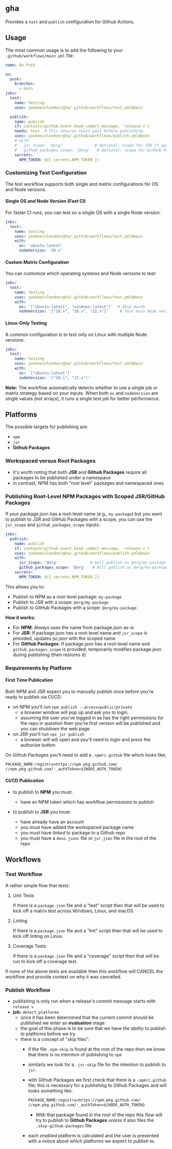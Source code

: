 # `gha`

Provides a `test` and `publish` configuration for Github Actions.

## Usage

The most common usage is to add the following to your `.github/workflows/main.yml` file:

```yml
name: On Push

on:
  push:
    branches:
      - main
jobs:
  test:
    name: testing
    uses: yankeeinlondon/gha/.github/workflows/test.yml@main

  publish:
    name: publish
    if: contains(github.event.head_commit.message, 'release v')
    needs: test  # This ensures tests pass before publishing
    uses: yankeeinlondon/gha/.github/workflows/publish.yml@main
    # with:
    #   jsr_scope: '@org'              # Optional: scope for JSR if package.json has root-level name
    #   github_packages_scope: '@org'   # Optional: scope for GitHub Packages if package.json has root-level name
    secrets:
      NPM_TOKEN: ${{ secrets.NPM_TOKEN }}
```

### Customizing Test Configuration

The test workflow supports both single and matrix configurations for OS and Node versions.

#### Single OS and Node Version (Fast CI)

For faster CI runs, you can test on a single OS with a single Node version:

```yml
jobs:
  test:
    name: testing
    uses: yankeeinlondon/gha/.github/workflows/test.yml@main
    with:
      os: 'ubuntu-latest'
      nodeVersion: '20.x'
```

#### Custom Matrix Configuration

You can customize which operating systems and Node versions to test:

```yml
jobs:
  test:
    name: testing
    uses: yankeeinlondon/gha/.github/workflows/test.yml@main
    with:
      os: '["ubuntu-latest", "windows-latest"]'  # Skip macOS
      nodeVersion: '["18.x", "20.x", "22.x"]'     # Test more Node versions
```

#### Linux-Only Testing

A common configuration is to test only on Linux with multiple Node versions:

```yml
jobs:
  test:
    name: testing
    uses: yankeeinlondon/gha/.github/workflows/test.yml@main
    with:
      os: '["ubuntu-latest"]'
      nodeVersion: '["20.x", "22.x"]'
```

**Note:** The workflow automatically detects whether to use a single job or matrix strategy based on your inputs. When both `os` and `nodeVersion` are single values (not arrays), it runs a single test job for better performance.


## Platforms

The possible targets for publishing are:

- `npm`
- `jsr`
- **Github Packages**

### Workspaced versus Root Packages

- it's worth noting that both **JSR** and **Github Packages** require all packages to be published under a namespace 
- in contrast, NPM has both "root level" packages and namespaced ones

### Publishing Root-Level NPM Packages with Scoped JSR/GitHub Packages

If your package.json has a root-level name (e.g., `my-package`) but you want to publish to JSR and GitHub Packages with a scope, you can use the `jsr_scope` and `github_packages_scope` inputs:

```yml
jobs:
  publish:
    name: publish
    if: contains(github.event.head_commit.message, 'release v')
    uses: yankeeinlondon/gha/.github/workflows/publish.yml@main
    with:
      jsr_scope: '@org'              # Will publish as @org/my-package to JSR
      github_packages_scope: '@org'   # Will publish as @org/my-package to GitHub Packages
    secrets:
      NPM_TOKEN: ${{ secrets.NPM_TOKEN }}
```

This allows you to:

- Publish to NPM as a root-level package: `my-package`
- Publish to JSR with a scope: `@org/my-package`
- Publish to GitHub Packages with a scope: `@org/my-package`

**How it works:**

- For **NPM**: Always uses the name from package.json as-is
- For **JSR**: If package.json has a root-level name and `jsr_scope` is provided, updates jsr.json with the scoped name
- For **GitHub Packages**: If package.json has a root-level name and `github_packages_scope` is provided, temporarily modifies package.json during publishing (then restores it)

### Requirements by Platform

#### First Time Publication

Both NPM and JSR expect you to manually publish once before you're ready to publish via CI/CD:

- on NPM you'll run `npm publish --access=public|private`
  - a browser window will pop up and ask you to login, 
  - assuming the user you've logged in as has the right permissions for the repo in question then you're first version will be published and you can shutdown the web page.
- on JSR you'll run `npx jsr publish`
  - a browser will will open and you'll need to login and press the authorize button

On Github Packages you'll need to add a `.npmrc.github` file which looks like;

```txt
PACKAGE_NAME:registry=https://npm.pkg.github.com/
//npm.pkg.github.com/:_authToken=${NODE_AUTH_TOKEN}
```

#### CI/CD Publication

- to publish to **NPM** you must:
  - have an NPM token which has workflow permissions to publish

- to publish to **JSR** you must:
  - have already have an account 
  - you must have added the workspaced package name
  - you must have _linked_ to package to a Github repo
  - you must have a `deno.jsonc` file or `jsr.json` file in the root of the repo


## Workflows


### Test Workflow

A rather simple flow that tests:

1. Unit Tests

    If there is a `package.json` file and a "test" script then that will be used to kick off a matrix test across Windows, Linux, and macOS.

2. Linting

    If there is a `package.json` file and a "lint" script then that will be used to kick off linting on Linux.

3. Coverage Tests

    If there is a `package.json` file and a "coverage" script then that will be run to kick off a coverage test.

If _none_ of the above tests are available then this workflow will CANCEL the workflow and provide context on why it was cancelled.

### Publish Workflow


- publishing is only run when a release's commit message starts with `release v`
- **job:** `detect_platforms` 
  - once it has been determined that the current commit should be published we enter an **evaluation** stage:
  - the goal of this phase is to be sure that we have _the ability_ to publish to platforms before we try
  - there is a concept of "skip files":
    - if the file `.npm-skip` is found at the root of the repo then we know that there is no intention of publishing to `npm`
    - similarly we look for a `.jsr-skip` file for the intention to publish to `jsr`.
    - with Github Packages we first check that there is a `.npmrc.github` file; this is necessary for a publishing to Github Packages and will looks something like:

        ```txt
        PACKAGE_NAME:registry=https://npm.pkg.github.com/
        //npm.pkg.github.com/:_authToken=${NODE_AUTH_TOKEN}
        ```

      - With that package found in the root of the repo this flow will try to publish to **Github Packages** _unless_ it also files the `.skip-github-packages` file 
    - each _enabled_ platform is calculated and the user is presented with a notice about which platforms we expect to publish to.

